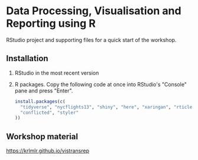 # Data Processing, Visualisation and Reporting using R

RStudio project and supporting files for a quick start of the workshop.

## Installation

1. RStudio in the most recent version
2. R packages. Copy the following code at once into RStudio's "Console" pane and press "Enter".

    ```r
    install.packages(c(
      "tidyverse", "nycflights13", "shiny", "here", "xaringan", "rticles", "bitops", 
      "conflicted", "styler"
    ))
    ```

## Workshop material

https://krlmlr.github.io/vistransrep
